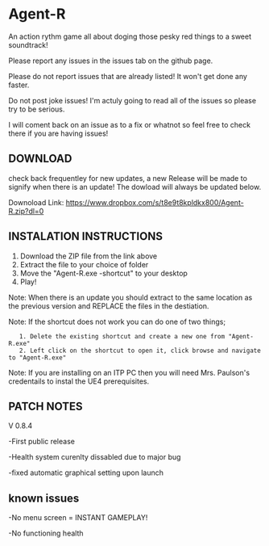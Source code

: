 # Agent-R

An action rythm game all about doging those pesky red things to a sweet soundtrack!

Please report any issues in the issues tab on the github page.

Please do not report issues that are already listed! It won't get done any faster.

Do not post joke issues! I'm actuly going to read all of the issues so please try to be serious.

I will coment back on an issue as to a fix or whatnot so feel free to check there if you are having issues!

DOWNLOAD
--------
check back frequentley for new updates, a new Release will be made to signify when there is an update!
  The dowload will always be updated below.
  
Downoload Link:
  https://www.dropbox.com/s/t8e9t8kpldkx800/Agent-R.zip?dl=0

INSTALATION INSTRUCTIONS
------------------------
1. Download the ZIP file from the link above
2. Extract the file to your choice of folder
3. Move the "Agent-R.exe -shortcut" to your desktop
4. Play!

 Note: When there is an update you should extract to the same location as the previous version and REPLACE the files in the destiation.
 
 Note: If the shortcut does not work you can do one of two things;
 
       1. Delete the existing shortcut and create a new one from "Agent-R.exe"
       2. Left click on the shortcut to open it, click browse and navigate to "Agent-R.exe"
       
 Note: If you are installing on an ITP PC then you will need Mrs. Paulson's credentails to instal the UE4 prerequisites.
 
 PATCH NOTES
 -----------
 V 0.8.4
 
  -First public release
  
  -Health system curenlty dissabled due to major bug
  
  -fixed automatic graphical setting upon launch
  
  known issues
  ------------
  -No menu screen = INSTANT GAMEPLAY!
  
  -No functioning health
  
  
